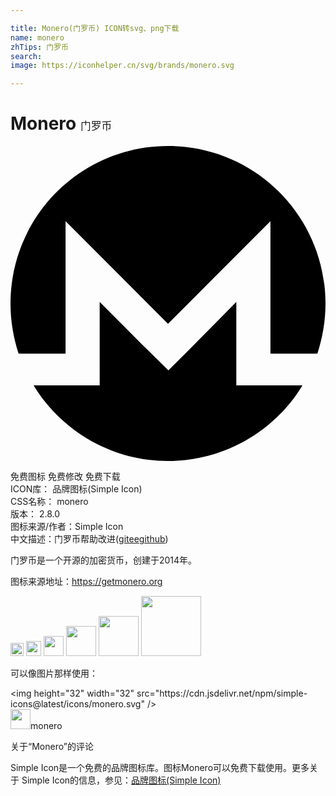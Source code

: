 ```yaml
---

title: Monero(门罗币) ICON转svg、png下载
name: monero
zhTips: 门罗币
search: 
image: https://iconhelper.cn/svg/brands/monero.svg

---
```


# Monero  <small style="font-size: 60%;font-weight: 100">门罗币</small>

<div id="svg" class="svg-wrap">
<svg role="img" viewBox="0 0 24 24" xmlns="http://www.w3.org/2000/svg"><title>Monero icon</title><path d="M12 0C5.365 0 0 5.373 0 12.015c0 1.335.228 2.607.618 3.81h3.577V5.729L12 13.545l7.805-7.815v10.095h3.577c.389-1.203.618-2.475.618-3.81C24 5.375 18.635 0 12 0zm-1.788 15.307l-3.417-3.421v6.351H1.758C3.87 21.689 7.678 24 12 24s8.162-2.311 10.245-5.764h-5.04v-6.351l-3.386 3.421-1.788 1.79-1.814-1.79h-.005z"/></svg>
</div>
<detail full-name='monero'></detail>

<div class="detail-page">
<p>
<span><span class="badge-success badge">免费图标</span> <span class="badge-success badge">免费修改</span>  <span class="badge-success badge">免费下载</span> </span>
<br/>
<span>
ICON库：
<span class="badge-secondary badge">品牌图标(Simple Icon)</span> 
</span>
<br/>
<span>
CSS名称：
<span class="badge-secondary badge">monero</span> 
</span>

<br/>
<span>
版本：
<span class="badge-secondary badge">2.8.0</span> 
</span>
<br/>
<span>图标来源/作者：<span class="badge-light badge">Simple Icon</span></span> 
<br/>
<span class="zh-detail">中文描述：<span class="badge-primary badge">门罗币</span><span class="help-link"><span>帮助改进</span>(<a href="https://gitee.com/liuwave/icon-helper/edit/master/json/brands/monero.json" target="_blank" rel="noopener noreferrer">gitee</a><a href="https://github.com/liuwave/icon-helper/edit/master/json/brands/monero.json" target="_blank" rel="noopener noreferrer">github</a></span>)</span><br/>
</p>
</div><div class="description description alert alert-light"><p>门罗币是一个开源的加密货币，创建于2014年。</p><p>图标来源地址：<a href="https://getmonero.org" target="_blank" rel="noopener noreferrer">https://getmonero.org</a></p></div>
<div class="alert alert-dark">
<img height="21" width="21" src="https://cdn.jsdelivr.net/npm/simple-icons@latest/icons/monero.svg" />
<img height="24" width="24" src="https://cdn.jsdelivr.net/npm/simple-icons@latest/icons/monero.svg" />
<img height="32" width="32" src="https://cdn.jsdelivr.net/npm/simple-icons@latest/icons/monero.svg" />
<img height="48" width="48" src="https://cdn.jsdelivr.net/npm/simple-icons@latest/icons/monero.svg" />
<img height="64" width="64" src="https://cdn.jsdelivr.net/npm/simple-icons@latest/icons/monero.svg" />
<img height="96" width="96" src="https://cdn.jsdelivr.net/npm/simple-icons@latest/icons/monero.svg" />

</div>
<div>
  <p>可以像图片那样使用：    
  </p>
  <div class="alert alert-primary" style="font-size: 14px">
    &lt;img height="32" width="32" src="https://cdn.jsdelivr.net/npm/simple-icons@latest/icons/monero.svg" /&gt;
    <copy-btn content='<img height="32" width="32" src="https://cdn.jsdelivr.net/npm/simple-icons@latest/icons/monero.svg" />'></copy-btn>
  </div>
  <div class="alert alert-secondary">
    <img height="32" width="32" src="https://cdn.jsdelivr.net/npm/simple-icons@latest/icons/monero.svg" />monero
    <copy-btn content="monero" btn-title="复制图标名称"></copy-btn>
  </div>
</div>

<Vssue title="关于“Monero”的评论" >关于“Monero”的评论</Vssue>


<div><p>Simple Icon是一个免费的品牌图标库。图标Monero可以免费下载使用。更多关于  Simple Icon的信息，参见：<a target="_blank" href="https://iconhelper.cn/brands.html">品牌图标(Simple Icon)</a>
</p></div>
